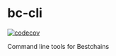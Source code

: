 # bc-cli

[![codecov](https://codecov.io/gh/bestchains/bc-cli/branch/main/graph/badge.svg?token=1KY5R58MRJ)](https://codecov.io/gh/bestchains/bc-cli)

Command line tools for Bestchains
